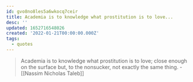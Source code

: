 ```yaml
---
id: gvo8no8les5a6wkocq7ceir
title: Academia is to knowledge what prostitution is to love...
desc: ''
updated: 1652716548026
created: '2022-01-21T00:00:00.000Z'
tags:
  - quotes
---
```


> Academia is to knowledge what prostitution is to love; close enough on the surface but, to the nonsucker, not exactly the same thing. - [[Nassim Nicholas Taleb]]
